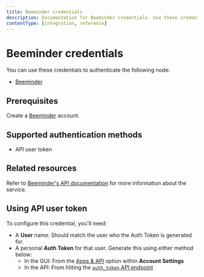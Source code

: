```yaml
---
title: Beeminder credentials
description: Documentation for Beeminder credentials. Use these credentials to authenticate Beeminder in n8n, a workflow automation platform.
contentType: [integration, reference]
---
```


# Beeminder credentials

You can use these credentials to authenticate the following node:

- [Beeminder](/integrations/builtin/app-nodes/n8n-nodes-base.beeminder.md)

## Prerequisites

Create a [Beeminder](https://www.beeminder.com/) account.

## Supported authentication methods

- API user token

## Related resources

Refer to [Beeminder's API documentation](https://api.beeminder.com/#beeminder-api-reference) for more information about the service.

## Using API user token

To configure this credential, you'll need:

- A **User** name: Should match the user who the Auth Token is generated for.
- A personal **Auth Token** for that user. Generate this using either method below:
    - In the GUI: From the [Apps & API](https://help.beeminder.com/article/110-apps-and-api#API-token) option within **Account Settings**
    - In the API: From hitting the [`auth_token` API endpoint](https://api.beeminder.com/#auth)

